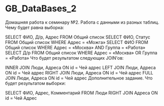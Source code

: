 # GB_DataBases_2

Домашняя работа к семинару №2. Работа с данными из разных таблиц.
Чему будет равна выборка:

SELECT ФИО, Д/р, Адрес FROM Общий список
SELECT ФИО, Статус FROM Общий список WHERE Адрес = «Можга»
SELECT ФИО FROM Общий список WHERE Адрес = «Москва» AND Группа = «Работа»
SELECT Д/р FROM Общий список WHERE Адрес = «Москва» OR Группа = «Работа»
Что будет результатом следующих JOIN’ов:

INNER JOIN Люди, Адреса ON id = Чей адрес
LEFT JOIN Люди, Адреса ON id = Чей адрес
RIGHT JOIN Люди, Адреса ON id = Чей адрес
FULL JOIN Люди, Адреса ON id = Чей адрес
Дополнительное задание. Что будет результатом выборки:

SELECT ФИО, Адрес, Комментарий FROM Люди RIGHT JOIN Адреса ON id = Чей
Адрес
